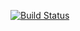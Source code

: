 [![Build Status](https://travis-ci.com/jshams/currency-conversions.svg?branch=master)](https://travis-ci.com/jshams/currency-conversions)